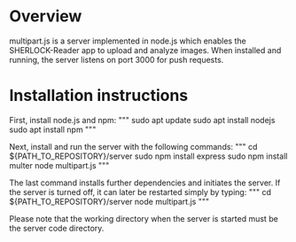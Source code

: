 # Overview
multipart.js is a server implemented in node.js which enables the SHERLOCK-Reader app to
upload and analyze images. When installed and running, the server listens on port 3000
for push requests. 


# Installation instructions
First, install node.js and npm:
"""
sudo apt update
sudo apt install nodejs	
sudo apt install npm
"""

Next, install and run the server with the following commands:
"""
cd ${PATH_TO_REPOSITORY}/server
sudo npm install express
sudo npm install multer
node multipart.js
"""

The last command installs further dependencies and initiates the server. If the server is
turned off, it can later be restarted simply by typing:
"""
cd ${PATH_TO_REPOSITORY}/server
node multipart.js
"""

Please note that the working directory when the server is started must be the server code
directory.
